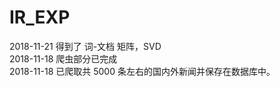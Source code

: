 # IR_EXP
2018-11-21  得到了 词-文档 矩阵，SVD <br>
2018-11-18  爬虫部分已完成 <br>
2018-11-18  已爬取共 5000 条左右的国内外新闻并保存在数据库中。
